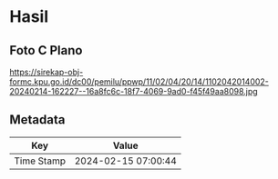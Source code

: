 # Hasil

## Foto C Plano

https://sirekap-obj-formc.kpu.go.id/dc00/pemilu/ppwp/11/02/04/20/14/1102042014002-20240214-162227--16a8fc6c-18f7-4069-9ad0-f45f49aa8098.jpg


## Metadata

| Key        | Value               |
| ---------- | ------------------- |
| Time Stamp | 2024-02-15 07:00:44 |




